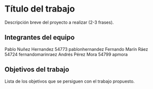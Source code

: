 # Título del trabajo

Descripción breve del proyecto a realizar (2-3 frases).

## Integrantes del equipo

Pablo Nuñez Hernandez 54773 pablonhernandez
Fernando Marín Ráez 54724 fernandomarinraez
Andrés Pérez Mora 54799 apmora

## Objetivos del trabajo

Lista de los objetivos que se persiguen con el trabajo propuesto.
